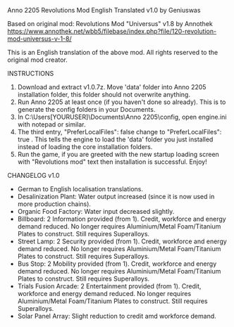 Anno 2205
Revolutions Mod English Translated v1.0 by Geniuswas

Based on original mod:
Revolutions Mod "Universus" v1.8 by Annothek
https://www.annothek.net/wbb5/filebase/index.php?file/120-revolution-mod-universus-v-1-8/

This is an English translation of the above mod. All rights reserved to the original mod creator.

INSTRUCTIONS
1. Download and extract v1.0.7z. Move 'data' folder into Anno 2205 installation folder, this folder should not overwrite anything.
2. Run Anno 2205 at least once (if you haven't done so already). This is to generate the config folders in your Documents.
3. In C:\Users\[YOURUSER]\Documents\Anno 2205\config, open engine.ini with notepad or similar.
4. The third entry,  "PreferLocalFiles": false   change to "PreferLocalFiles": true . This tells the engine to load the 'data' folder you just installed instead of loading the core installation folders.
5. Run the game, if you are greeted with the new startup loading screen with "Revolutions mod" text then installation is successful. Enjoy!

CHANGELOG
v1.0
- German to English localisation translations.
- Desalinization Plant: Water output increased (since it is now used in more production chains).
- Organic Food Factory: Water input decreased slightly.
- Billboard: 			2 Information provided (from 1).
						Credit, workforce and energy demand reduced.
						No longer requires Aluminium/Metal Foam/Titanium Plates to construct. Still requires Superalloys.
- Street Lamp:			2 Security provided (from 1).
						Credit, workforce and energy demand reduced.
						No longer requires Aluminium/Metal Foam/Titanium Plates to construct. Still requires Superalloys.
- Bus Stop: 			2 Mobility provided (from 1).
						Credit, workforce and energy demand reduced.
						No longer requires Aluminium/Metal Foam/Titanium Plates to construct. Still requires Superalloys.
- Trials Fusion Arcade: 2 Entertainment provided (from 1).
						Credit, workforce and energy demand reduced.
						No longer requires Aluminium/Metal Foam/Titanium Plates to construct. Still requires Superalloys.
- Solar Panel Array:    Slight reduction to credit amd workforce demand.

